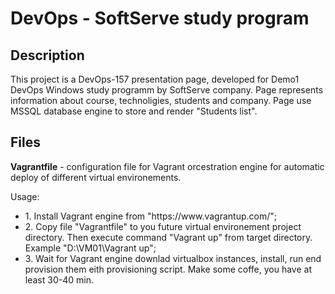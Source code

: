<h1>DevOps - SoftServe study program</h1>
<hline>
<h2>Description</h2>
This project is a DevOps-157 presentation page, developed for Demo1 DevOps Windows study programm by SoftServe company. Page represents information about course, technoligies, students and company. Page use MSSQL database engine to store and render "Students list".
<hline>
<h2>Files</h2>
<p><strong>Vagrantfile</strong> - configuration file for Vagrant orcestration engine for automatic deploy of different virtual environements.</p>
<p>Usage:</p>
<ul>
  <li>1. Install Vagrant engine from "https://www.vagrantup.com/";</li> 
  <li>2. Copy file "Vagrantfile" to you future virtual environement project directory. Then execute command "Vagrant up" from target    directory. Example "D:\VM01\Vagrant up";</li>
  <li>3. Wait for Vagrant engine downlad virtualbox instances, install, run end provision them eith provisioning script. Make some coffe, you have at least 30-40 min.</li>
